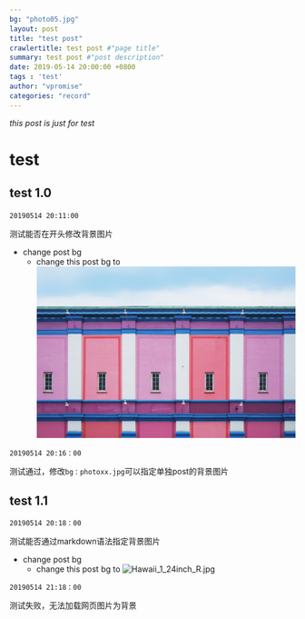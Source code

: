 ```yaml
---
bg: "photo05.jpg"
layout: post
title: "test post"
crawlertitle: test post #"page title"
summary: test post #"post description"
date: 2019-05-14 20:00:00 +0800
tags : 'test'
author: "vpromise"
categories: "record"
---
```


*this post is just for test*

# test

## test 1.0 
`20190514 20:11:00`

测试能否在开头修改背景图片

- change post bg
  - change this post bg to ![photo05.jpg](../assets/images/photo05.jpg)

`20190514 20:16：00`

测试通过，修改`bg：photoxx.jpg`可以指定单独post的背景图片

## test 1.1
`20190514 20:18：00`

测试能否通过markdown语法指定背景图片
- change post bg
  - change this post bg to ![Hawaii_1_24inch_R.jpg](https://i.loli.net/2019/05/14/5cdab3548db4a57061.jpg)

`20190514 21:18：00`

测试失败，无法加载网页图片为背景